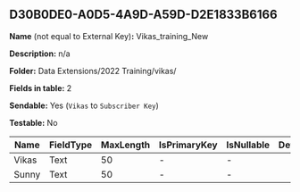 ## D30B0DE0-A0D5-4A9D-A59D-D2E1833B6166

**Name** (not equal to External Key)**:** Vikas_training_New

**Description:** n/a

**Folder:** Data Extensions/2022 Training/vikas/

**Fields in table:** 2

**Sendable:** Yes (`Vikas` to `Subscriber Key`)

**Testable:** No

| Name | FieldType | MaxLength | IsPrimaryKey | IsNullable | DefaultValue |
| --- | --- | --- | --- | --- | --- |
| Vikas | Text | 50 | - | - |  |
| Sunny | Text | 50 | - | - |  |
